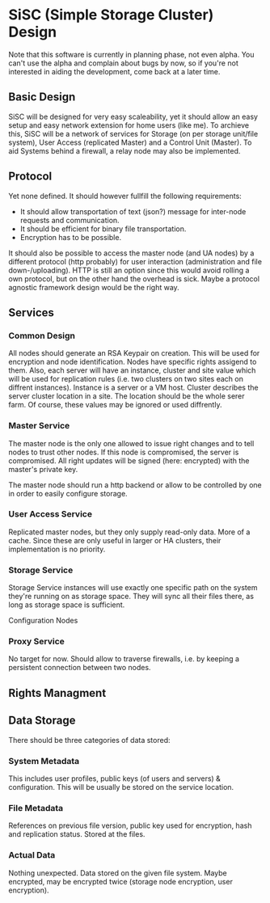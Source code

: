 # SiSC (Simple Storage Cluster) Design

Note that this software is currently in planning phase, not even alpha. You can't use the alpha and complain about bugs by now, so if you're not interested in aiding the development, come back at a later time.

## Basic Design

SiSC will be designed for very easy scaleability, yet it should allow an easy setup and easy network extension for home users (like me). To archieve this, SiSC will be a network of services for Storage (on per storage unit/file system), User Access (replicated Master) and a Control Unit (Master). To aid Systems behind a firewall, a relay node may also be implemented.

## Protocol

Yet none defined. It should however fullfill the following requirements:
- It should allow transportation of text (json?) message for inter-node requests and communication.
- It should be efficient for binary file transportation.
- Encryption has to be possible.

It should also be possible to access the master node (and UA nodes) by a different protocol (http probably) for user interaction (administration and file down-/uploading). HTTP is still an option since this would avoid rolling a own protocol, but on the other hand the overhead is sick. Maybe a protocol agnostic framework design would be the right way.

## Services

### Common Design

All nodes should generate an RSA Keypair on creation. This will be used for encryption and node identification. Nodes have specific rights assigend to them. Also, each server will have an instance, cluster and site value which will be used for replication rules (i.e. two clusters on two sites each on diffrent instances). Instance is a server or a VM host. Cluster describes the server cluster location in a site. The location should be the whole serer farm. Of course, these values may be ignored or used diffrently.

### Master Service

The master node is the only one allowed to issue right changes and to tell nodes to trust other nodes. If this node is compromised, the server is compromised. All right updates will be signed (here: encrypted) with the master's private key.

The master node should run a http backend or allow to be controlled by one in order to easily configure storage.

### User Access Service

Replicated master nodes, but they only supply read-only data. More of a cache. Since these are only useful in larger or HA clusters, their implementation is no priority.

### Storage Service

Storage Service instances will use exactly one specific path on the system they're running on as storage space. They will sync all their files there, as long as storage space is sufficient.

Configuration Nodes 

### Proxy Service

No target for now. Should allow to traverse firewalls, i.e. by keeping a persistent connection between two nodes.

## Rights Managment

## Data Storage

There should be three categories of data stored:

### System Metadata

This includes user profiles, public keys (of users and servers) & configuration. This will be usually be stored on the service location.

### File Metadata

References on previous file version, public key used for encryption, hash and replication status. Stored at the files.

### Actual Data

Nothing unexpected. Data stored on the given file system. Maybe encrypted, may be encrypted twice (storage node encryption, user encryption).
